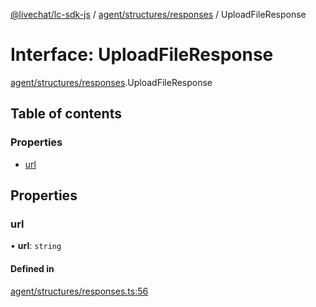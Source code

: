[@livechat/lc-sdk-js](../README.md) / [agent/structures/responses](../modules/agent_structures_responses.md) / UploadFileResponse

# Interface: UploadFileResponse

[agent/structures/responses](../modules/agent_structures_responses.md).UploadFileResponse

## Table of contents

### Properties

- [url](agent_structures_responses.UploadFileResponse.md#url)

## Properties

### url

• **url**: `string`

#### Defined in

[agent/structures/responses.ts:56](https://github.com/livechat/lc-sdk-js/blob/c7b3817/src/agent/structures/responses.ts#L56)
